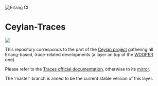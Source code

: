 ![Erlang CI](https://github.com/Olivier-Boudeville/Ceylan-Traces/workflows/Erlang%20CI/badge.svg?event=push)

# Ceylan-Traces

![](/doc/traces-title.png)


This repository corresponds to the part of the [Ceylan project](https://github.com/Olivier-Boudeville/Ceylan) gathering all Erlang-based, trace-related developments (a layer on top of the [WOOPER](http://wooper.esperide.org) one).

Please refer to the [Traces official documentation](http://traces.esperide.org), otherwise to its [mirror](http://olivier-boudeville.github.io/Ceylan-Traces/).

The 'master' branch is aimed to be the current stable version of this layer.



